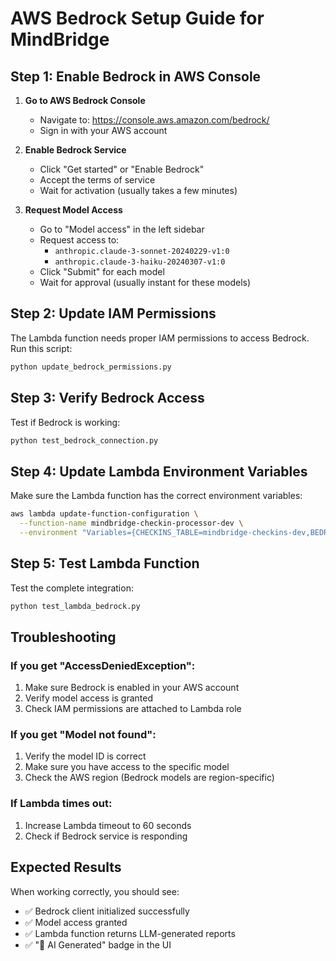 # AWS Bedrock Setup Guide for MindBridge

## Step 1: Enable Bedrock in AWS Console

1. **Go to AWS Bedrock Console**
   - Navigate to: https://console.aws.amazon.com/bedrock/
   - Sign in with your AWS account

2. **Enable Bedrock Service**
   - Click "Get started" or "Enable Bedrock"
   - Accept the terms of service
   - Wait for activation (usually takes a few minutes)

3. **Request Model Access**
   - Go to "Model access" in the left sidebar
   - Request access to:
     - `anthropic.claude-3-sonnet-20240229-v1:0`
     - `anthropic.claude-3-haiku-20240307-v1:0`
   - Click "Submit" for each model
   - Wait for approval (usually instant for these models)

## Step 2: Update IAM Permissions

The Lambda function needs proper IAM permissions to access Bedrock. Run this script:

```bash
python update_bedrock_permissions.py
```

## Step 3: Verify Bedrock Access

Test if Bedrock is working:

```bash
python test_bedrock_connection.py
```

## Step 4: Update Lambda Environment Variables

Make sure the Lambda function has the correct environment variables:

```bash
aws lambda update-function-configuration \
  --function-name mindbridge-checkin-processor-dev \
  --environment "Variables={CHECKINS_TABLE=mindbridge-checkins-dev,BEDROCK_MODEL_ID=anthropic.claude-3-haiku-20240307-v1:0,STAGE=dev}"
```

## Step 5: Test Lambda Function

Test the complete integration:

```bash
python test_lambda_bedrock.py
```

## Troubleshooting

### If you get "AccessDeniedException":
1. Make sure Bedrock is enabled in your AWS account
2. Verify model access is granted
3. Check IAM permissions are attached to Lambda role

### If you get "Model not found":
1. Verify the model ID is correct
2. Make sure you have access to the specific model
3. Check the AWS region (Bedrock models are region-specific)

### If Lambda times out:
1. Increase Lambda timeout to 60 seconds
2. Check if Bedrock service is responding

## Expected Results

When working correctly, you should see:
- ✅ Bedrock client initialized successfully
- ✅ Model access granted
- ✅ Lambda function returns LLM-generated reports
- ✅ "🤖 AI Generated" badge in the UI 